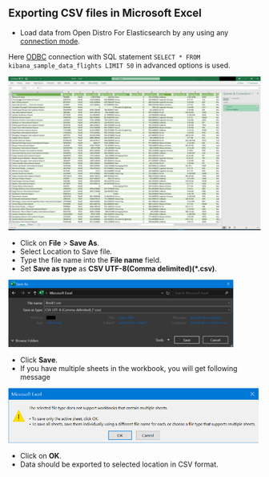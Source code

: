 ## Exporting CSV files in Microsoft Excel

* Load data from Open Distro For Elasticsearch by any using any [connection mode](excel_connection.md).

Here [ODBC](odbc_data_source_connection.md) connection with SQL statement `SELECT * FROM kibana_sample_data_flights LIMIT 50` in advanced options is used.

<img src="img/export_loaded_data.png">

* Click on **File** > **Save As**.
* Select Location to Save file.
* Type the file name into the **File name** field.
* Set **Save as type** as **CSV UTF-8(Comma delimited)(*.csv)**.

<img src="img/export_save_as_csv.png" width=450>

* Click **Save**.
* If you have multiple sheets in the workbook, you will get following message

<img src="img/export_multiple_sheets.png" width=500>

* Click on **OK**.
* Data should be exported to selected location in CSV format.
